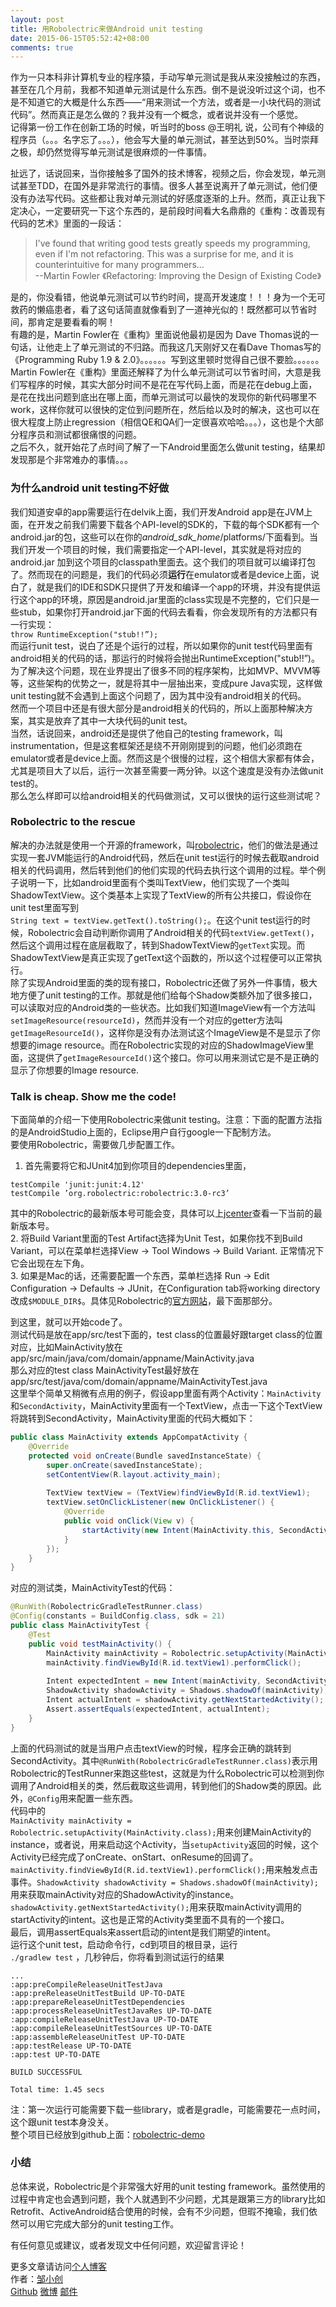 ```yaml
---
layout: post
title: 用Robolectric来做Android unit testing      
date: 2015-06-15T05:52:42+08:00
comments: true
---
```


作为一只本科非计算机专业的程序猿，手动写单元测试是我从来没接触过的东西，甚至在几个月前，我都不知道单元测试是什么东西。倒不是说没听过这个词，也不是不知道它的大概是什么东西——“用来测试一个方法，或者是一小块代码的测试代码”。然而真正是怎么做的？我并没有一个概念，或者说并没有一个感觉。    
记得第一份工作在创新工场的时候，听当时的boss @王明礼 说，公司有个神级的程序员（。。。名字忘了。。。），他会写大量的单元测试，甚至达到50%。当时崇拜之极，却仍然觉得写单元测试是很麻烦的一件事情。    

扯远了，话说回来，当你接触多了国外的技术博客，视频之后，你会发现，单元测试甚至TDD，在国外是非常流行的事情。很多人甚至说离开了单元测试，他们便没有办法写代码。这些都让我对单元测试的好感度逐渐的上升。然而，真正让我下定决心，一定要研究一下这个东西的，是前段时间看大名鼎鼎的《重构：改善现有代码的艺术》里面的一段话：    
    
> I've found that writing good tests greatly speeds my programming, even if I'm not refactoring. This was a surprise for me, and it is counterintuitive for many programmers...    
> --Martin Fowler 《Refactoring: Improving the Design of Existing Code》    
    
是的，你没看错，他说单元测试可以节约时间，提高开发速度！！！身为一个无可救药的懒癌患者，看了这句话简直就像看到了一道神光似的！既然都可以节省时间，那肯定是要看看的啊！    
有趣的是，Martin Fowler在《重构》里面说他最初是因为 Dave Thomas说的一句话，让他走上了单元测试的不归路。而我这几天刚好又在看Dave Thomas写的《Programming Ruby 1.9 & 2.0》。。。。。。写到这里顿时觉得自己很不要脸。。。。。。    
Martin Fowler在《重构》里面还解释了为什么单元测试可以节省时间，大意是我们写程序的时候，其实大部分时间不是花在写代码上面，而是花在debug上面，是花在找出问题到底出在哪上面，而单元测试可以最快的发现你的新代码哪里不work，这样你就可以很快的定位到问题所在，然后给以及时的解决，这也可以在很大程度上防止regression（相信QE和QA们一定很喜欢哈哈。。。），这也是个大部分程序员和测试都很痛恨的问题。    
之后不久，就开始花了点时间了解了一下Android里面怎么做unit testing，结果却发现那是个非常难办的事情。。。<!--more-->    
    
### 为什么android unit testing不好做    
我们知道安卓的app需要运行在delvik上面，我们开发Android app是在JVM上面，在开发之前我们需要下载各个API-level的SDK的，下载的每个SDK都有一个android.jar的包，这些可以在你的*android_sdk_home*/platforms/下面看到。当我们开发一个项目的时候，我们需要指定一个API-level，其实就是将对应的android.jar 加到这个项目的classpath里面去。这个我们的项目就可以编译打包了。然而现在的问题是，我们的代码必须**运行**在emulator或者是device上面，说白了，就是我们的IDE和SDK只提供了开发和编译一个app的环境，并没有提供运行这个app的环境，原因是android.jar里面的class实现是不完整的，它们只是一些stub，如果你打开android.jar下面的代码去看看，你会发现所有的方法都只有一行实现：    
`throw RuntimeException("stub!!”);`    
而运行unit test，说白了还是个运行的过程，所以如果你的unit test代码里面有android相关的代码的话，那运行的时候将会抛出RuntimeException("stub!!”)。为了解决这个问题，现在业界提出了很多不同的程序架构，比如MVP、MVVM等等，这些架构的优势之一，就是将其中一层抽出来，变成pure Java实现，这样做unit testing就不会遇到上面这个问题了，因为其中没有android相关的代码。    
然而一个项目中还是有很大部分是android相关的代码的，所以上面那种解决方案，其实是放弃了其中一大块代码的unit test。    
当然，话说回来，android还是提供了他自己的testing framework，叫instrumentation，但是这套框架还是绕不开刚刚提到的问题，他们必须跑在emulator或者是device上面。然而这是个很慢的过程，这个相信大家都有体会，尤其是项目大了以后，运行一次甚至需要一两分钟。以这个速度是没有办法做unit test的。    
那么怎么样即可以给android相关的代码做测试，又可以很快的运行这些测试呢？    
  
### Robolectric to the rescue  
解决的办法就是使用一个开源的framework，叫[robolectric](http://robolectric.org/)，他们的做法是通过实现一套JVM能运行的Android代码，然后在unit test运行的时候去截取android相关的代码调用，然后转到他们的他们实现的代码去执行这个调用的过程。举个例子说明一下，比如android里面有个类叫TextView，他们实现了一个类叫ShadowTextView。这个类基本上实现了TextView的所有公共接口，假设你在unit test里面写到  
`String text = textView.getText().toString();`。在这个unit test运行的时候，Robolectric会自动判断你调用了Android相关的代码`textView.getText()`，然后这个调用过程在底层截取了，转到ShadowTextView的`getText`实现。而ShadowTextView是真正实现了getText这个函数的，所以这个过程便可以正常执行。  
除了实现Android里面的类的现有接口，Robolectric还做了另外一件事情，极大地方便了unit testing的工作。那就是他们给每个Shadow类额外加了很多接口，可以读取对应的Android类的一些状态。比如我们知道ImageView有一个方法叫`setImageResource(resourceId)`，然而并没有一个对应的getter方法叫`getImageResourceId()`，这样你是没有办法测试这个ImageView是不是显示了你想要的image resource。而在Robolectric实现的对应的ShadowImageView里面，这提供了`getImageResourceId()`这个接口。你可以用来测试它是不是正确的显示了你想要的Image resource.  
  
### Talk is cheap. Show me the code!  
下面简单的介绍一下使用Robolectric来做unit testing。注意：下面的配置方法指的是AndroidStudio上面的，Eclipse用户自行google一下配制方法。  
要使用Robolectric，需要做几步配置工作。  
1. 首先需要将它和JUnit4加到你项目的dependencies里面，  
```  
testCompile 'junit:junit:4.12'  
testCompile ’org.robolectric:robolectric:3.0-rc3’  
```  
其中的Robolectric的最新版本号可能会变，具体可以上[jcenter](https://bintray.com/bintray/jcenter)查看一下当前的最新版本号。  
2. 将Build Variant里面的Test Artifact选择为Unit Test，如果你找不到Build Variant，可以在菜单栏选择View -> Tool Windows -> Build Variant. 正常情况下它会出现在左下角。  
3. 如果是Mac的话，还需要配置一个东西，菜单栏选择 Run -> Edit Configuration -> Defaults -> JUnit，在Configuration tab将working directory改成`$MODULE_DIR$`。具体见Robolectric的[官方网站](http://robolectric.org/getting-started/)，最下面那部分。  
  
到这里，就可以开始code了。  
测试代码是放在app/src/test下面的，test class的位置最好跟target class的位置对应，比如MainActivity放在  
app/src/main/java/com/domain/appname/MainActivity.java  
那么对应的test class MainActivityTest最好放在  
app/src/test/java/com/domain/appname/MainActivityTest.java  
这里举个简单又稍微有点用的例子，假设app里面有两个Activity：`MainActivity`和`SecondActivity`，MainActivity里面有一个TextView，点击一下这个TextView将跳转到SecondActivity，MainActivity里面的代码大概如下：  
  
```Java  
public class MainActivity extends AppCompatActivity {  
    @Override  
    protected void onCreate(Bundle savedInstanceState) {  
        super.onCreate(savedInstanceState);  
        setContentView(R.layout.activity_main);  
  
        TextView textView = (TextView)findViewById(R.id.textView1);  
        textView.setOnClickListener(new OnClickListener() {  
            @Override  
            public void onClick(View v) {  
                startActivity(new Intent(MainActivity.this, SecondActivity.class));  
            }  
        });  
    }  
}  
```  
  
对应的测试类，MainActivityTest的代码：  
  
```Java  
@RunWith(RobolectricGradleTestRunner.class)  
@Config(constants = BuildConfig.class, sdk = 21)  
public class MainActivityTest {  
    @Test  
    public void testMainActivity() {  
        MainActivity mainActivity = Robolectric.setupActivity(MainActivity.class);  
        mainActivity.findViewById(R.id.textView1).performClick();  
          
        Intent expectedIntent = new Intent(mainActivity, SecondActivity.class);  
        ShadowActivity shadowActivity = Shadows.shadowOf(mainActivity);  
        Intent actualIntent = shadowActivity.getNextStartedActivity();  
        Assert.assertEquals(expectedIntent, actualIntent);  
    }  
}  
```  
上面的代码测试的就是当用户点击textView的时候，程序会正确的跳转到SecondActivity。其中`@RunWith(RobolectricGradleTestRunner.class)`表示用Robolectric的TestRunner来跑这些test，这就是为什么Robolectric可以检测到你调用了Android相关的类，然后截取这些调用，转到他们的Shadow类的原因。此外，`@Config`用来配置一些东西。  
代码中的  
`MainActivity mainActivity = Robolectric.setupActivity(MainActivity.class);`用来创建MainActivity的instance，或者说，用来启动这个Activity，当`setupActivity`返回的时候，这个Activity已经完成了onCreate、onStart、onResume的回调了。  
`mainActivity.findViewById(R.id.textView1).performClick();`用来触发点击事件。`ShadowActivity shadowActivity = Shadows.shadowOf(mainActivity);`用来获取mainActivity对应的ShadowActivity的instance。  
`shadowActivity.getNextStartedActivity();`用来获取mainActivity调用的startActivity的intent。这也是正常的Activity类里面不具有的一个接口。  
最后，调用assertEquals来assert启动的intent是我们期望的intent。  
运行这个unit test，启动命令行，cd到项目的根目录，运行  
`./gradlew test` ，几秒钟后，你将看到测试运行的结果  
  
```  
...  
:app:preCompileReleaseUnitTestJava  
:app:preReleaseUnitTestBuild UP-TO-DATE  
:app:prepareReleaseUnitTestDependencies  
:app:processReleaseUnitTestJavaRes UP-TO-DATE  
:app:compileReleaseUnitTestJava UP-TO-DATE  
:app:compileReleaseUnitTestSources UP-TO-DATE  
:app:assembleReleaseUnitTest UP-TO-DATE  
:app:testRelease UP-TO-DATE  
:app:test UP-TO-DATE  
  
BUILD SUCCESSFUL  
  
Total time: 1.45 secs  
```  
  
注：第一次运行可能需要下载一些library，或者是gradle，可能需要花一点时间，这个跟unit test本身没关。  
整个项目已经放到github上面：[robolectric-demo](https://github.com/ChrisZou/robolectric-demo)  
  
### 小结  
总体来说，Robolectric是个非常强大好用的unit testing framework。虽然使用的过程中肯定也会遇到问题，我个人就遇到不少问题，尤其是跟第三方的library比如Retrofit、ActiveAndroid结合使用的时候，会有不少问题，但瑕不掩瑜，我们依然可以用它完成大部分的unit testing工作。  
  
有任何意见或建议，或者发现文中任何问题，欢迎留言评论！  
  
更多文章请访问[个人博客](http://chriszou.com/)  
作者：[邹小创](http://chriszou.com/)    
[Github](https://github.com/ChrisZou/) [微博](http://weibo.com/happystriving) [邮件](happystriving@126.com)  
  
